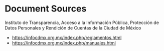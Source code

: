 # Document Sources

Instituto de Transparencia, Acceso a la Información Pública, Protección de Datos Personales y Rendición de Cuentas de la Ciudad de México
- https://infocdmx.org.mx/index.php/reglamentos.html
- https://infocdmx.org.mx/index.php/manuales.html

